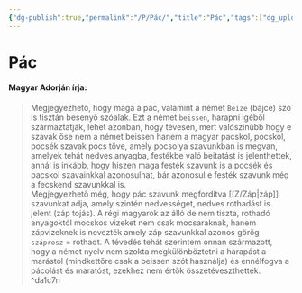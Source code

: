 ```yaml
---
{"dg-publish":true,"permalink":"/P/Pác/","title":"Pác","tags":["dg_uploaded"],"created":"2023-11-21T02:16","updated":"2023-11-21T02:17"}
---
```



# Pác

#### Magyar Adorján írja:  

> Megjegyezhető, hogy maga a pác, valamint a német `Beize` (bájce) szó is tisztán besenyő szóalak. Ezt a német `beissen`, harapni igéből származtatják, lehet azonban, hogy tévesen, mert valószínűbb hogy e szavak őse nem a német beissen hanem a magyar pacskol, pocskol, pocsék szavak pocs töve, amely pocsolya szavunkban is megvan, amelyek tehát nedves anyagba, festékbe való beitatást is jelenthettek, annál is inkább, hogy hiszen maga festék szavunk is a pocsék és pacskol szavainkkal azonosulhat, bár azonosul e festék szavunk még a fecskend szavunkkal is.  
> Megjegyezhető még, hogy pác szavunk megfordítva [[Z/Záp\|záp]] szavunkat adja, amely szintén nedvességet, nedves rothadást is jelent (záp tojás). A régi magyarok az álló de nem tiszta, rothadó anyagoktól mocskos vizeket nem csak mocsaraknak, hanem zápvizeknek is nevezték amely záp szavunkkal azonos görög `száprosz` = rothadt. A tévedés tehát szerintem onnan származott, hogy a német nyelv nem szokta megkülönböztetni a harapást a marástól (mindkettőre csak a beissen szót használja) és ennélfogva a pácolást és maratóst, ezekhez nem értők összetéveszthették.  
^da1c7n